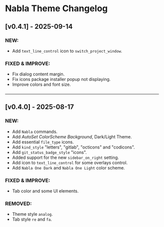 # Nabla Theme Changelog

## [v0.4.1] - 2025-09-14

### **NEW:**

- Add `text_line_control` icon to `switch_project_window`.

###

### **FIXED & IMPROVE:**

- Fix dialog content margin.
- Fix icons package installer popup not displaying.
- Improve colors and font size.

###

---

## [v0.4.0] - 2025-08-17

### **NEW:**

- Add `Nabla` commands.
- Add _AutoSet ColorScheme Background_, Dark/Light Theme.
- Add essential `file_type` icons.
- Add `kind_style` "letters", "gitlab", "octicons" and "codicons".
- Add `git_status_badge_style` "icons".
- Added support for the new `sidebar_on_right` setting.
- Add icon to `text_line_control` for some overlays control.
- Add `Nabla One Dark` and `Nabla One Light` color scheme.

###

### **FIXED & IMPROVE:**

- Tab color and some UI elements.

###

### **REMOVED:**

- Theme style `analog`.
- Tab style `re` and `fa`.
